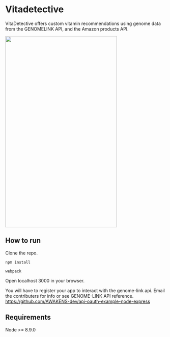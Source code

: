 # Vitadetective 

VitaDetective offers custom vitamin recommendations using genome data from the GENOMELINK API, and the Amazon products API.


<img height="600px" width="350px" src="https://github.com/Adrianjewell91/vitaDETECTIVE/blob/master/Screen%20Shot%202017-12-10%20at%203.05.24%20PM.png"/>

## How to run

Clone the repo.

`npm install`

`webpack`

Open localhost 3000 in your browser.

You will have to register your app to interact with the genome-link api. Email the contributers for info or see GENOME-LINK API reference. https://github.com/AWAKENS-dev/api-oauth-example-node-express

## Requirements

Node >= 8.9.0
